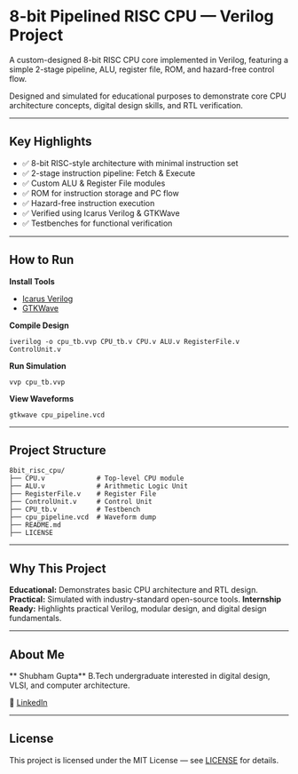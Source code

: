 #  8-bit Pipelined RISC CPU — Verilog Project

A custom-designed 8-bit RISC CPU core implemented in Verilog, featuring a simple 2-stage pipeline, ALU, register file, ROM, and hazard-free control flow.

Designed and simulated for educational purposes to demonstrate core CPU architecture concepts, digital design skills, and RTL verification.

---

## Key Highlights

* ✅ 8-bit RISC-style architecture with minimal instruction set
* ✅ 2-stage instruction pipeline: Fetch & Execute
* ✅ Custom ALU & Register File modules
* ✅ ROM for instruction storage and PC flow
* ✅ Hazard-free instruction execution
* ✅ Verified using Icarus Verilog & GTKWave
* ✅ Testbenches for functional verification

---

## How to Run

 **Install Tools**

* [Icarus Verilog](http://iverilog.icarus.com/)
* [GTKWave](http://gtkwave.sourceforge.net/)

**Compile Design**

```
iverilog -o cpu_tb.vvp CPU_tb.v CPU.v ALU.v RegisterFile.v ControlUnit.v
```

**Run Simulation**

```
vvp cpu_tb.vvp
```

**View Waveforms**

```
gtkwave cpu_pipeline.vcd
```

---

## Project Structure

```
8bit_risc_cpu/
├── CPU.v             # Top-level CPU module
├── ALU.v             # Arithmetic Logic Unit
├── RegisterFile.v    # Register File
├── ControlUnit.v     # Control Unit
├── CPU_tb.v          # Testbench
├── cpu_pipeline.vcd  # Waveform dump
├── README.md
├── LICENSE
```

---

## Why This Project

 **Educational:** Demonstrates basic CPU architecture and RTL design.
 **Practical:** Simulated with industry-standard open-source tools.
 **Internship Ready:** Highlights practical Verilog, modular design, and digital design fundamentals.

---

##  About Me

** Shubham Gupta**
B.Tech undergraduate interested in digital design, VLSI, and computer architecture.

🔗 [LinkedIn](https://www.linkedin.com/in/shubhamgupta2510)

---

##  License

This project is licensed under the MIT License — see [LICENSE](./LICENSE) for details.